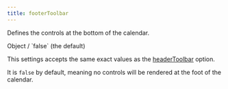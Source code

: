 ```yaml
---
title: footerToolbar
---
```


Defines the controls at the bottom of the calendar.

<div class='spec' markdown='1'>
Object / `false` (the default)
</div>

This settings accepts the same exact values as the [headerToolbar](headerToolbar) option.

It is `false` by default, meaning no controls will be rendered at the foot of the calendar.
